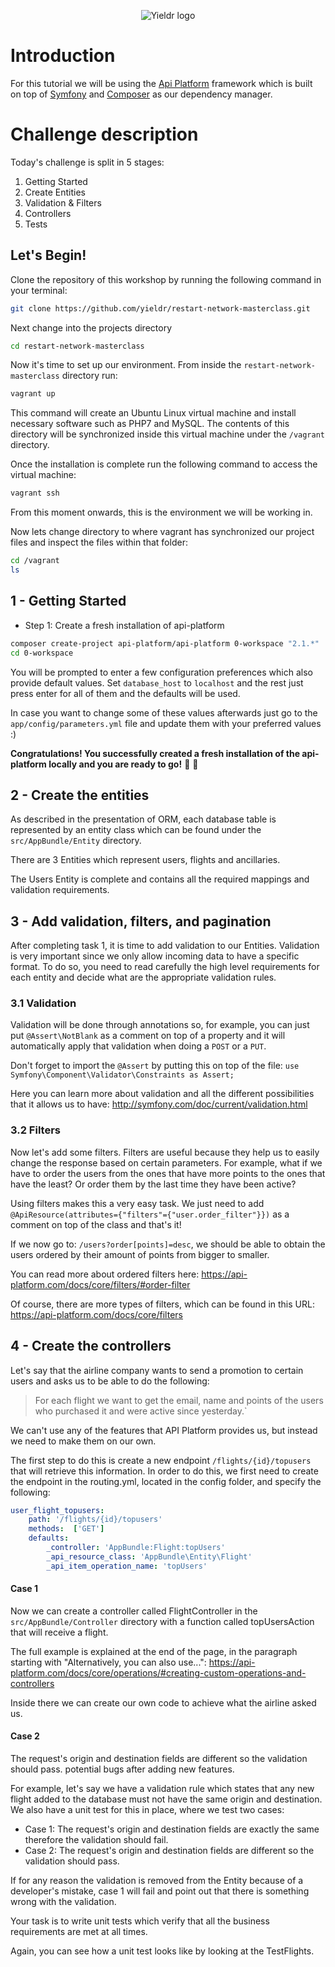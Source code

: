 <p align="center"><img src="https://www.yieldr.com/assets/images/Yieldr_smallsizes_green.svg" alt="Yieldr logo"></p>

# Introduction

For this tutorial we will be using the [Api Platform](https://api-platform.com/) framework which is built on top of
[Symfony](https://symfony.com/) and [Composer](https://getcomposer.org/) as our dependency manager.

# Challenge description

Today's challenge is split in 5 stages:

1. Getting Started
2. Create Entities
3. Validation & Filters
4. Controllers
5. Tests

## Let's Begin!

Clone the repository of this workshop by running the following command in your terminal:

```bash
git clone https://github.com/yieldr/restart-network-masterclass.git
```

Next change into the projects directory

```bash
cd restart-network-masterclass
```

Now it's time to set up our environment. From inside the `restart-network-masterclass` directory run:

```bash
vagrant up
```

This command will create an Ubuntu Linux virtual machine and install necessary software such as PHP7 and MySQL. The contents of this directory will be synchronized inside this virtual machine under the `/vagrant` directory.

Once the installation is complete run the following command to access the virtual machine:

```bash
vagrant ssh
```

From this moment onwards, this is the environment we will be working in.

Now lets change directory to where vagrant has synchronized our project files and inspect the files within that folder:

```bash
cd /vagrant
ls
```

## 1 - Getting Started

- Step 1: Create a fresh installation of api-platform

```bash
composer create-project api-platform/api-platform 0-workspace "2.1.*"
cd 0-workspace
```

You will be prompted to enter a few configuration preferences which also provide default values. Set `database_host` to `localhost` and the rest just press enter for all of them and the defaults will be used.

In case you want to change some of these values afterwards just go to the `app/config/parameters.yml` file and update them with your preferred values :)

**Congratulations! You successfully created a fresh installation of the api-platform locally and you are ready to go!** 🎉 🎊

## 2 - Create the entities

As described in the presentation of ORM, each database table is represented by an entity class which can be found under
the `src/AppBundle/Entity` directory.

There are 3 Entities which represent users, flights and ancillaries.

The Users Entity is complete and contains all the required mappings and validation requirements.

## 3 - Add validation, filters, and pagination

After completing task 1, it is time to add validation to our Entities. Validation is very important since we only allow
incoming data to have a specific format. To do so, you need to read carefully the high level requirements for each entity
and decide what are the appropriate validation rules.

### 3.1 Validation

Validation will be done through annotations so, for example, you can just put `@Assert\NotBlank` as a comment
on top of a property and it will automatically apply that validation when doing a `POST` or a `PUT`.

Don't forget to import the `@Assert` by putting this on top of the file: `use Symfony\Component\Validator\Constraints as Assert;`

Here you can learn more about validation and all the different possibilities that it allows us to have:
http://symfony.com/doc/current/validation.html

### 3.2 Filters

Now let's add some filters. Filters are useful because they help us to easily change the response based on certain parameters.
For example, what if we have to order the users from the ones that have more points to the ones that have the least? Or order them by the last time they have been active?

Using filters makes this a very easy task. We just need to add `@ApiResource(attributes={"filters"={"user.order_filter"}})` as a comment on top of the class and that's it!

If we now go to: `/users?order[points]=desc`, we should be able to obtain the users ordered by their amount of points from bigger to smaller.

You can read more about ordered filters here: https://api-platform.com/docs/core/filters/#order-filter

Of course, there are more types of filters, which can be found in this URL: https://api-platform.com/docs/core/filters

## 4 - Create the controllers

Let's say that the airline company wants to send a promotion to certain users and asks us to be able to do the following:

> For each flight we want to get the email, name and points of the users who purchased it and were active since yesterday.`

We can't use any of the features that API Platform provides us, but instead we need to make them on our own.

The first step to do this is create a new endpoint `/flights/{id}/topusers` that will retrieve this information.
In order to do this, we first need to create the endpoint in the routing.yml, located in the config folder, and specify the following:

``` yaml
user_flight_topusers:
    path: '/flights/{id}/topusers'
    methods:  ['GET']
    defaults:
        _controller: 'AppBundle:Flight:topUsers'
        _api_resource_class: 'AppBundle\Entity\Flight'
        _api_item_operation_name: 'topUsers'
```
#### Case 1

Now we can create a controller called FlightController in the `src/AppBundle/Controller` directory with a function called topUsersAction
that will receive a flight.

The full example is explained at the end of the page, in the paragraph starting with "Alternatively, you can also use...":
https://api-platform.com/docs/core/operations/#creating-custom-operations-and-controllers

Inside there we can create our own code to achieve what the airline asked us.

#### Case 2

The request's origin and destination fields are different so the validation should pass.
potential bugs after adding new features.

For example, let's say we have a validation rule which states that any new flight added to the database must not have the
same origin and destination. We also have a unit test for this in place, where we test two cases:

- Case 1: The request's origin and destination fields are exactly the same therefore the validation should fail.
- Case 2: The request's origin and destination fields are different so the validation should pass.

If for any reason the validation is removed from the Entity because of a developer's mistake, case 1 will fail and
point out that there is something wrong with the validation.

Your task is to write unit tests which verify that all the business requirements are met at all times.

Again, you can see how a unit test looks like by looking at the TestFlights.

